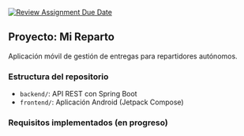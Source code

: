 [![Review Assignment Due Date](https://classroom.github.com/assets/deadline-readme-button-22041afd0340ce965d47ae6ef1cefeee28c7c493a6346c4f15d667ab976d596c.svg)](https://classroom.github.com/a/O1oNnYGo)

## Proyecto: Mi Reparto

Aplicación móvil de gestión de entregas para repartidores autónomos.

### Estructura del repositorio

- `backend/`: API REST con Spring Boot
- `frontend/`: Aplicación Android (Jetpack Compose)

### Requisitos implementados (en progreso)
